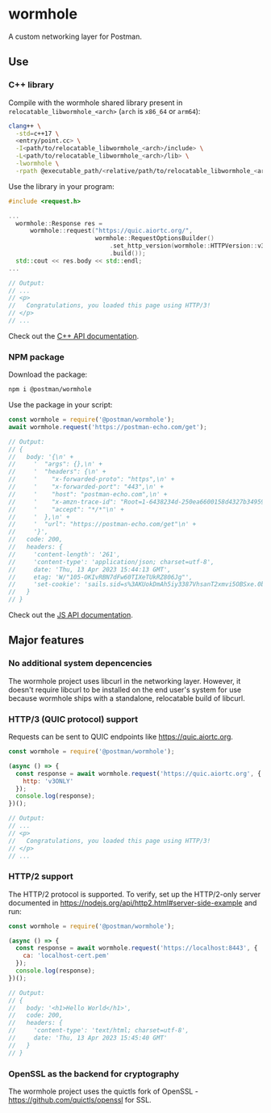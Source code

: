# wormhole

A custom networking layer for Postman.

## Use

### C++ library

Compile with the wormhole shared library present in `relocatable_libwormhole_<arch>`
(`arch` is `x86_64` or `arm64`):

```sh
clang++ \
  -std=c++17 \
  <entry/point.cc> \
  -I<path/to/relocatable_libwormhole_<arch>/include> \
  -L<path/to/relocatable_libwormhole_<arch>/lib> \
  -lwormhole \
  -rpath @executable_path/<relative/path/to/relocatable_libwormhole_<arch>>
```

Use the library in your program:

```cc
#include <request.h>

...
  wormhole::Response res =
      wormhole::request("https://quic.aiortc.org/",
                        wormhole::RequestOptionsBuilder()
                            .set_http_version(wormhole::HTTPVersion::v3ONLY)
                            .build());
  std::cout << res.body << std::endl;
...

// Output:
// ...
// <p>
//   Congratulations, you loaded this page using HTTP/3!
// </p>
// ...
```

Check out the [C++ API documentation](docs/C++-API.md).

### NPM package

Download the package:

```sh
npm i @postman/wormhole
```

Use the package in your script:

```js
const wormhole = require('@postman/wormhole');
await wormhole.request('https://postman-echo.com/get');

// Output:
// {
//   body: '{\n' +
//     '  "args": {},\n' +
//     '  "headers": {\n' +
//     '    "x-forwarded-proto": "https",\n' +
//     '    "x-forwarded-port": "443",\n' +
//     '    "host": "postman-echo.com",\n' +
//     '    "x-amzn-trace-id": "Root=1-6438234d-250ea6600158d4327b34959d",\n' +
//     '    "accept": "*/*"\n' +
//     '  },\n' +
//     '  "url": "https://postman-echo.com/get"\n' +
//     '}',
//   code: 200,
//   headers: {
//     'content-length': '261',
//     'content-type': 'application/json; charset=utf-8',
//     date: 'Thu, 13 Apr 2023 15:44:13 GMT',
//     etag: 'W/"105-OKIvRBN7dFw60TIXeTUkRZ806Jg"',
//     'set-cookie': 'sails.sid=s%3AKUokDmAh5iy3387VhsanT2xmvi5OBSxe.0brItKRppniSDZ5E7tsP4KQAKKbO4iDUE5uxKk1pUZw; Path=/; HttpOnly'
//   }
// }
```

Check out the [JS API documentation](docs/JS-API.md).

## Major features

### No additional system depencencies

The wormhole project uses libcurl in the networking layer. However, it doesn't
require libcurl to be installed on the end user's system for use because
wormhole ships with a standalone, relocatable build of libcurl.

### HTTP/3 (QUIC protocol) support

Requests can be sent to QUIC endpoints like https://quic.aiortc.org.

```js
const wormhole = require('@postman/wormhole');

(async () => {
  const response = await wormhole.request('https://quic.aiortc.org', {
    http: 'v3ONLY'
  });
  console.log(response);
})();

// Output:
// ...
// <p>
//   Congratulations, you loaded this page using HTTP/3!
// </p>
// ...
```

### HTTP/2 support

The HTTP/2 protocol is supported. To verify, set up the HTTP/2-only server
documented in https://nodejs.org/api/http2.html#server-side-example and run:

```js
const wormhole = require('@postman/wormhole');

(async () => {
  const response = await wormhole.request('https://localhost:8443', {
    ca: 'localhost-cert.pem'
  });
  console.log(response);
})();

// Output:
// {
//   body: '<h1>Hello World</h1>',
//   code: 200,
//   headers: {
//     'content-type': 'text/html; charset=utf-8',
//     date: 'Thu, 13 Apr 2023 15:45:40 GMT'
//   }
// }
```

### OpenSSL as the backend for cryptography

The wormhole project uses the quictls fork of OpenSSL -
https://github.com/quictls/openssl for SSL.
